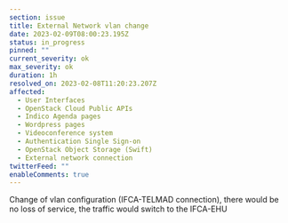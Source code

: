 ```yaml
---
section: issue
title: External Network vlan change
date: 2023-02-09T08:00:23.195Z
status: in_progress
pinned: ""
current_severity: ok
max_severity: ok
duration: 1h
resolved_on: 2023-02-08T11:20:23.207Z
affected:
  - User Interfaces
  - OpenStack Cloud Public APIs
  - Indico Agenda pages
  - Wordpress pages
  - Videoconference system
  - Authentication Single Sign-on
  - OpenStack Object Storage (Swift)
  - External network connection
twitterFeed: ""
enableComments: true
---
```

Change of vlan configuration (IFCA-TELMAD connection), there would be no loss of service, the traffic would switch to the IFCA-EHU